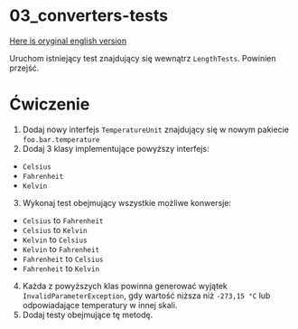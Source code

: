 # 03_converters-tests
[Here is oryginal english version](README.pl.md)

Uruchom istniejący test znajdujący się wewnątrz `LengthTests`. Powinien przejść.

# Ćwiczenie
1. Dodaj nowy interfejs `TemperatureUnit` znajdujący się w nowym pakiecie `foo.bar.temperature`
2. Dodaj 3 klasy implementujące powyższy interfejs:
* `Celsius`
* `Fahrenheit`
* `Kelvin`
3. Wykonaj test obejmujący wszystkie możliwe konwersje:
* `Celsius` to `Fahrenheit`
* `Celsius` to `Kelvin`
* `Kelvin` to `Celsius`
* `Kelvin` to `Fahrenheit`
* `Fahrenheit` to `Celsius`
* `Fahrenheit` to `Kelvin`
4. Każda z powyższych klas powinna generować wyjątek `InvalidParameterException`, gdy wartość niższa niż `-273,15 °C` lub odpowiadające temperatury w innej skali.
5. Dodaj testy obejmujące tę metodę.
